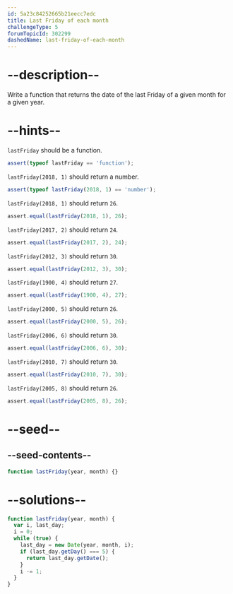 ```yaml
---
id: 5a23c84252665b21eecc7edc
title: Last Friday of each month
challengeType: 5
forumTopicId: 302299
dashedName: last-friday-of-each-month
---
```


# --description--

Write a function that returns the date of the last Friday of a given month for a given year.

# --hints--

`lastFriday` should be a function.

```js
assert(typeof lastFriday == 'function');
```

`lastFriday(2018, 1)` should return a number.

```js
assert(typeof lastFriday(2018, 1) == 'number');
```

`lastFriday(2018, 1)` should return `26`.

```js
assert.equal(lastFriday(2018, 1), 26);
```

`lastFriday(2017, 2)` should return `24`.

```js
assert.equal(lastFriday(2017, 2), 24);
```

`lastFriday(2012, 3)` should return `30`.

```js
assert.equal(lastFriday(2012, 3), 30);
```

`lastFriday(1900, 4)` should return `27`.

```js
assert.equal(lastFriday(1900, 4), 27);
```

`lastFriday(2000, 5)` should return `26`.

```js
assert.equal(lastFriday(2000, 5), 26);
```

`lastFriday(2006, 6)` should return `30`.

```js
assert.equal(lastFriday(2006, 6), 30);
```

`lastFriday(2010, 7)` should return `30`.

```js
assert.equal(lastFriday(2010, 7), 30);
```

`lastFriday(2005, 8)` should return `26`.

```js
assert.equal(lastFriday(2005, 8), 26);
```

# --seed--

## --seed-contents--

```js
function lastFriday(year, month) {}
```

# --solutions--

```js
function lastFriday(year, month) {
  var i, last_day;
  i = 0;
  while (true) {
    last_day = new Date(year, month, i);
    if (last_day.getDay() === 5) {
      return last_day.getDate();
    }
    i -= 1;
  }
}
```
